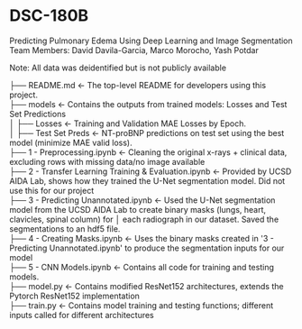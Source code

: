 # DSC-180B <br>
Predicting Pulmonary Edema Using Deep Learning and Image Segmentation <br>
Team Members: David Davila-Garcia, Marco Morocho, Yash Potdar

Note: All data was deidentified but is not publicly available

├── README.md          <- The top-level README for developers using this project.<br>
├── models             <- Contains the outputs from trained models: Losses and Test Set Predictions<br>
│   ├── Losses         <- Training and Validation MAE Losses by Epoch.<br>
│   ├── Test Set Preds <- NT-proBNP predictions on test set using the best model (minimize MAE valid loss).<br>
├── 1 - Preprocessing.ipynb                               <- Cleaning the original x-rays + clinical data, excluding rows with missing data/no image available<br>
├── 2 - Transfer Learning Training & Evaluation.ipynb     <- Provided by UCSD AIDA Lab, shows how they trained the U-Net segmentation model. Did not use this for our project<br>
├── 3 - Predicting Unannotated.ipynb                      <- Used the U-Net segmentation model from the UCSD AIDA Lab to create binary masks (lungs, heart, clavicles, spinal column) for   │									 	 each radiograph in our dataset. Saved the segmentations to an hdf5 file. <br>
├── 4 - Creating Masks.ipynb                              <- Uses the binary masks created in '3 - Predicting Unannotated.ipynb' to produce the segmentation inputs for our model <br>
├── 5 - CNN Models.ipynb                                  <- Contains all code for training and testing models. <br>
├── model.py           <- Contains modified ResNet152 architectures, extends the Pytorch ResNet152 implementation <br>
├── train.py           <- Contains model training and testing functions; different inputs called for different architectures<br>
